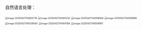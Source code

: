 自然语言处理：



<img src="/Users/xhx/Library/Application Support/typora-user-images/image-20250427143602776.png" alt="image-20250427143602776" style="zoom:50%;" />

<img src="/Users/xhx/Library/Application Support/typora-user-images/image-20250427143841230.png" alt="image-20250427143841230" style="zoom:50%;" />

<img src="/Users/xhx/Library/Application Support/typora-user-images/image-20250427144006856.png" alt="image-20250427144006856" style="zoom:50%;" />

<img src="/Users/xhx/Library/Application Support/typora-user-images/image-20250427144259698.png" alt="image-20250427144259698" style="zoom:50%;" />

<img src="/Users/xhx/Library/Application Support/typora-user-images/image-20250427144338040.png" alt="image-20250427144338040" style="zoom:50%;" />

<img src="/Users/xhx/Library/Application Support/typora-user-images/image-20250427144441164.png" alt="image-20250427144441164" style="zoom:50%;" />

<img src="/Users/xhx/Library/Application Support/typora-user-images/image-20250427144509951.png" alt="image-20250427144509951" style="zoom:50%;" />